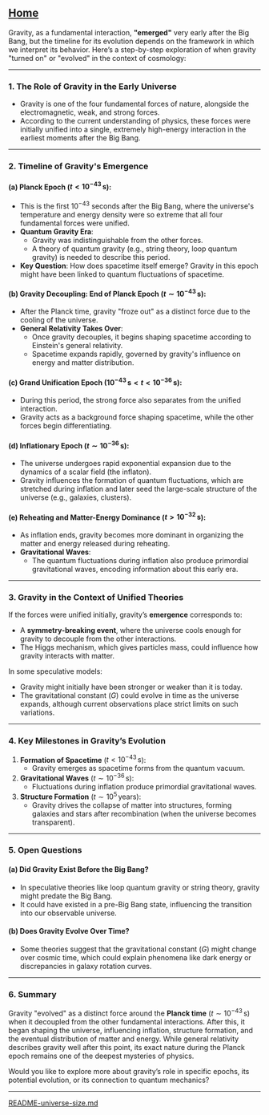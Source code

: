 [Home](https://t2m.io/VwvDcuw)
---

Gravity, as a fundamental interaction, **"emerged"** very early after the Big Bang, but the timeline for its evolution depends on the framework in which we interpret its behavior. Here’s a step-by-step exploration of when gravity "turned on" or "evolved" in the context of cosmology:

---

### **1. The Role of Gravity in the Early Universe**
- Gravity is one of the four fundamental forces of nature, alongside the electromagnetic, weak, and strong forces.
- According to the current understanding of physics, these forces were initially unified into a single, extremely high-energy interaction in the earliest moments after the Big Bang.

---

### **2. Timeline of Gravity's Emergence**
#### **(a) Planck Epoch ($t < 10^{-43} \, \mathrm{s}$)**:
- This is the first $10^{-43}$ seconds after the Big Bang, where the universe's temperature and energy density were so extreme that all four fundamental forces were unified.
- **Quantum Gravity Era**:
  - Gravity was indistinguishable from the other forces.
  - A theory of quantum gravity (e.g., string theory, loop quantum gravity) is needed to describe this period.
- **Key Question**: How does spacetime itself emerge? Gravity in this epoch might have been linked to quantum fluctuations of spacetime.

#### **(b) Gravity Decoupling: End of Planck Epoch ($t \sim 10^{-43} \, \mathrm{s}$)**:
- After the Planck time, gravity "froze out" as a distinct force due to the cooling of the universe.
- **General Relativity Takes Over**:
  - Once gravity decouples, it begins shaping spacetime according to Einstein's general relativity.
  - Spacetime expands rapidly, governed by gravity's influence on energy and matter distribution.

#### **(c) Grand Unification Epoch ($10^{-43} \, \mathrm{s} < t < 10^{-36} \, \mathrm{s}$)**:
- During this period, the strong force also separates from the unified interaction.
- Gravity acts as a background force shaping spacetime, while the other forces begin differentiating.

#### **(d) Inflationary Epoch ($t \sim 10^{-36} \, \mathrm{s}$)**:
- The universe undergoes rapid exponential expansion due to the dynamics of a scalar field (the inflaton).
- Gravity influences the formation of quantum fluctuations, which are stretched during inflation and later seed the large-scale structure of the universe (e.g., galaxies, clusters).

#### **(e) Reheating and Matter-Energy Dominance ($t > 10^{-32} \, \mathrm{s}$)**:
- As inflation ends, gravity becomes more dominant in organizing the matter and energy released during reheating.
- **Gravitational Waves**:
  - The quantum fluctuations during inflation also produce primordial gravitational waves, encoding information about this early era.

---

### **3. Gravity in the Context of Unified Theories**
If the forces were unified initially, gravity’s **emergence** corresponds to:
- A **symmetry-breaking event**, where the universe cools enough for gravity to decouple from the other interactions.
- The Higgs mechanism, which gives particles mass, could influence how gravity interacts with matter.

In some speculative models:
- Gravity might initially have been stronger or weaker than it is today.
- The gravitational constant ($G$) could evolve in time as the universe expands, although current observations place strict limits on such variations.

---

### **4. Key Milestones in Gravity’s Evolution**
1. **Formation of Spacetime** ($t < 10^{-43} \, \mathrm{s}$):
   - Gravity emerges as spacetime forms from the quantum vacuum.
2. **Gravitational Waves** ($t \sim 10^{-36} \, \mathrm{s}$):
   - Fluctuations during inflation produce primordial gravitational waves.
3. **Structure Formation** ($t \sim 10^5 \, \mathrm{years}$):
   - Gravity drives the collapse of matter into structures, forming galaxies and stars after recombination (when the universe becomes transparent).

---

### **5. Open Questions**
#### (a) Did Gravity Exist Before the Big Bang?
- In speculative theories like loop quantum gravity or string theory, gravity might predate the Big Bang.
- It could have existed in a pre-Big Bang state, influencing the transition into our observable universe.

#### (b) Does Gravity Evolve Over Time?
- Some theories suggest that the gravitational constant ($G$) might change over cosmic time, which could explain phenomena like dark energy or discrepancies in galaxy rotation curves.

---

### **6. Summary**
Gravity "evolved" as a distinct force around the **Planck time** ($t \sim 10^{-43} \, \mathrm{s}$) when it decoupled from the other fundamental interactions. After this, it began shaping the universe, influencing inflation, structure formation, and the eventual distribution of matter and energy. While general relativity describes gravity well after this point, its exact nature during the Planck epoch remains one of the deepest mysteries of physics.

Would you like to explore more about gravity’s role in specific epochs, its potential evolution, or its connection to quantum mechanics?


---

[README-universe-size.md](https://t2m.io/NF9tw33)
